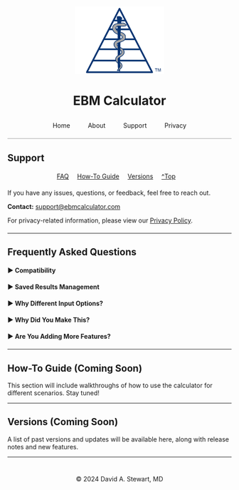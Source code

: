 <div style="text-align: center;">
  <img src="/assets/images/EBM Calculator Logo Any 3x.png" alt="EBM Calculator Logo" width="200">
  <h1>EBM Calculator</h1>
</div>

<style>
  .tab-bar {
    display: flex;
    justify-content: center;
    border-bottom: 2px solid #ccc;
    padding-bottom: 10px;
    margin-top: 20px;
  }
  .tab-bar a {
    padding: 10px 20px;
    text-decoration: none;
    white-space: nowrap;
    transition: padding 0.3s ease;
  }
  @media (max-width: 480px) {
    .tab-bar a {
      padding: 10px 10px;
    }
  }

  .faq-item {
    margin-bottom: 20px;
  }
  .faq-question {
    font-weight: bold;
    cursor: pointer;
  }
  .faq-answer {
    display: none;
    margin-top: 10px;
  }
  .section-links {
    text-align: center;
    margin-top: 20px;
  }
  .section-links a {
    margin-right: 15px;
  }
</style>

<div class="tab-bar">
  <a href="/">Home</a>
  <a href="/about">About</a>
  <a href="/support">Support</a>
  <a href="/privacy-policy">Privacy</a>
</div>

## Support

<div class="section-links">
  <a href="#faq">FAQ</a>
  <a href="#how-to-guide">How-To Guide</a>
  <a href="#versions">Versions</a>
  <a href="#top">^Top</a>
</div>

<div style="max-width: 600px; margin: 20px auto; text-align: justify;" markdown="1" id="top">

If you have any issues, questions, or feedback, feel free to reach out.  

**Contact:** [support@ebmcalculator.com](mailto:support@ebmcalculator.com)  

For privacy-related information, please view our [Privacy Policy](/privacy-policy).

</div>

---

## <a id="faq"></a> Frequently Asked Questions

<div style="max-width: 600px; margin: 20px auto;" markdown="1">
  
  <div class="faq-item">
    <div class="faq-question" onclick="toggleAnswer(this)"><span>&#9654;</span> Compatibility</div>
    <div class="faq-answer">EBM Calculator is available on iOS devices running iOS 16 or later. It is optimized for both iPhones and iPads.</div>
  </div>

  <div class="faq-item">
    <div class="faq-question" onclick="toggleAnswer(this)"><span>&#9654;</span> Saved Results Management</div>
    <div class="faq-answer">You can save up to 25 results. You can reorder, delete individual results, or delete all saved results. This can be managed from the Saved Results screen.</div>
  </div>

  <div class="faq-item">
    <div class="faq-question" onclick="toggleAnswer(this)"><span>&#9654;</span> Why Different Input Options?</div>
    <div class="faq-answer">Different input methods are available to fit various clinical scenarios. Choose the one that makes the most sense for your data or question.</div>
  </div>

  <div class="faq-item">
    <div class="faq-question" onclick="toggleAnswer(this)"><span>&#9654;</span> Why Did You Make This?</div>
    <div class="faq-answer">I created EBM Calculator to make evidence-based medicine calculations more accessible for clinicians. I wanted a simple, fast, and reliable tool for making informed decisions.</div>
  </div>

  <div class="faq-item">
    <div class="faq-question" onclick="toggleAnswer(this)"><span>&#9654;</span> Are You Adding More Features?</div>
    <div class="faq-answer">Yes! The more I learn, the more I want to build into the app. I wanted to get it out there ASAP to start helping clinicians. If you have a suggestion of what would be helpful, let me know!</div>
  </div>
</div>

<script>
function toggleAnswer(element) {
  const answer = element.nextElementSibling;
  const arrow = element.querySelector('span');
  if (answer.style.display === 'block') {
    answer.style.display = 'none';
    arrow.innerHTML = '&#9654;'; // Right caret
  } else {
    answer.style.display = 'block';
    arrow.innerHTML = '&#9660;'; // Down caret
  }
}
</script>

---

## <a id="how-to-guide"></a> How-To Guide (Coming Soon)

This section will include walkthroughs of how to use the calculator for different scenarios. Stay tuned!

---

## <a id="versions"></a> Versions (Coming Soon)

A list of past versions and updates will be available here, along with release notes and new features.

---

<div style="text-align: center; margin-top: 40px;">
  &copy; 2024 David A. Stewart, MD
</div>

